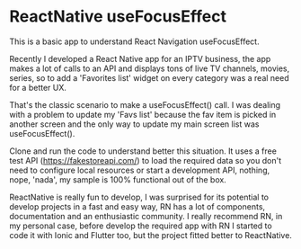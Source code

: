 # ReactNative useFocusEffect
This is a basic app to understand React Navigation useFocusEffect.

Recently I developed a React Native app for an IPTV business, the app makes a lot of calls to an API and displays tons of live TV channels, movies, series, so to add a 'Favorites list' widget on every category was a real need for a better UX.

That's the classic scenario to make a useFocusEffect() call. I was dealing with a problem to update my 'Favs list' because the fav item is picked in another screen and the only way to update my main screen list was useFocusEffect().

Clone and run the code to understand better this situation. It uses a free test API (https://fakestoreapi.com/) to load the required data so you don't need to configure local resources or start a development API, nothing, nope, 'nada', my sample is 100% functional out of the box.

ReactNative is really fun to develop, I was surprised for its potential to develop projects in a fast and easy way, RN has a lot of components, documentation and an enthusiastic community. I really recommend RN, in my personal case, before develop the required app with RN I started to code it with Ionic and Flutter too, but the project fitted better to ReactNative.